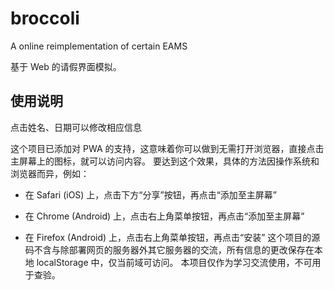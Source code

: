 # broccoli
A online reimplementation of certain EAMS

基于 Web 的请假界面模拟。

## 使用说明

点击姓名、日期可以修改相应信息

这个项目已添加对 PWA 的支持，这意味着你可以做到无需打开浏览器，直接点击主屏幕上的图标，就可以访问内容。
	要达到这个效果，具体的方法因操作系统和浏览器而异，例如：
- 在 Safari (iOS) 上，点击下方“分享”按钮，再点击“添加至主屏幕”

- 在 Chrome (Android) 上，点击右上角菜单按钮，再点击“添加至主屏幕”

- 在 Firefox (Android) 上，点击右上角菜单按钮，再点击“安装”
这个项目的源码不含与除部署网页的服务器外其它服务器的交流，所有信息的更改保存在本地 localStorage 中，仅当前域可访问。
本项目仅作为学习交流使用，不可用于查验。
